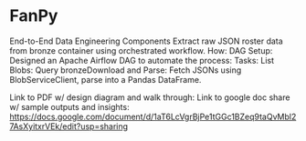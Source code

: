 # FanPy
End-to-End Data Engineering Components Extract raw JSON roster data from bronze container using orchestrated workflow.  How: DAG Setup: Designed an Apache Airflow DAG to automate the process: Tasks: List Blobs: Query bronzeDownload and Parse: Fetch JSONs using BlobServiceClient, parse into a Pandas DataFrame.

Link to PDF w/ design diagram and walk through:
Link to google doc share w/ sample outputs and insights: https://docs.google.com/document/d/1aT6LcVgrBjPe1tGGc1BZeq9taQvMbl27AsXyitxrVEk/edit?usp=sharing
